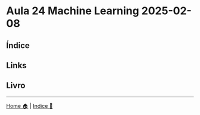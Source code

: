 # Aula 24 Machine Learning 2025-02-08

## Índice 


## Links

## Livro


-----

[Home 🏠](../README.md) | [Indice 📇](README.md)